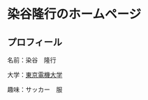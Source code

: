 <html><head>
    <meta charset="UTF-8">
    <title>染谷隆行のホームページ</title>
</head>
<body>
<!--ヘッダ-->
<h1>染谷隆行のホームページ</h1>
<h2>プロフィール</h2>
<p>名前：染谷　隆行</p>
<p>大学：<a href="https://www.dendai.ac.jp/">東京電機大学</a></p>
<p>趣味：サッカー　服</p>


</body></html>